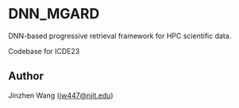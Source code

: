 # DNN\_MGARD

DNN-based progressive retrieval framework for HPC scientific data.

Codebase for ICDE23

## Author
Jinzhen Wang (jw447@njit.edu)
